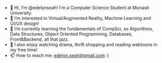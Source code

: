 - 👋 Hi, I’m @edelynseah! I'm a Computer Science Student at Monash University.
- 👀 I’m interested in Virtual/Augmented Reality, Machine Learning and UI/UX design!
- 🌱 I’m currently learning the fundamentals of CompSci, so Algorithms, Data Structures, 
      Object Oriented Programming, Databases, Front&Backend, all that jazz.
- 💞️ I also enjoy watching drama, thrift shopping and reading webtoons in my free time!
- 📫 How to reach me: edelyn.seah@gmail.com :)
